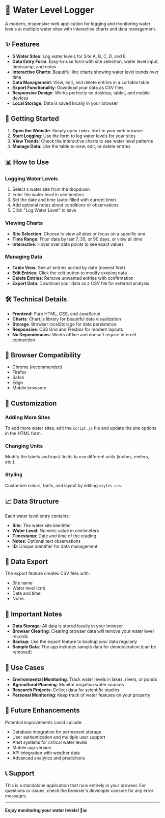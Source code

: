 # 🌊 Water Level Logger

A modern, responsive web application for logging and monitoring water levels at multiple water sites with interactive charts and data management.

## ✨ Features

- **5 Water Sites**: Log water levels for Site A, B, C, D, and E
- **Data Entry Form**: Easy-to-use form with site selection, water level input, timestamp, and notes
- **Interactive Charts**: Beautiful line charts showing water level trends over time
- **Data Management**: View, edit, and delete entries in a sortable table
- **Export Functionality**: Download your data as CSV files
- **Responsive Design**: Works perfectly on desktop, tablet, and mobile devices
- **Local Storage**: Data is saved locally in your browser

## 🚀 Getting Started

1. **Open the Website**: Simply open `index.html` in your web browser
2. **Start Logging**: Use the form to log water levels for your sites
3. **View Trends**: Check the interactive charts to see water level patterns
4. **Manage Data**: Use the table to view, edit, or delete entries

## 📊 How to Use

### Logging Water Levels
1. Select a water site from the dropdown
2. Enter the water level in centimeters
3. Set the date and time (auto-filled with current time)
4. Add optional notes about conditions or observations
5. Click "Log Water Level" to save

### Viewing Charts
- **Site Selection**: Choose to view all sites or focus on a specific one
- **Time Range**: Filter data by last 7, 30, or 90 days, or view all time
- **Interactive**: Hover over data points to see exact values

### Managing Data
- **Table View**: See all entries sorted by date (newest first)
- **Edit Entries**: Click the edit button to modify existing data
- **Delete Entries**: Remove unwanted entries with confirmation
- **Export Data**: Download your data as a CSV file for external analysis

## 🛠️ Technical Details

- **Frontend**: Pure HTML, CSS, and JavaScript
- **Charts**: Chart.js library for beautiful data visualization
- **Storage**: Browser localStorage for data persistence
- **Responsive**: CSS Grid and Flexbox for modern layouts
- **No Dependencies**: Works offline and doesn't require internet connection

## 📱 Browser Compatibility

- Chrome (recommended)
- Firefox
- Safari
- Edge
- Mobile browsers

## 🔧 Customization

### Adding More Sites
To add more water sites, edit the `script.js` file and update the site options in the HTML form.

### Changing Units
Modify the labels and input fields to use different units (inches, meters, etc.).

### Styling
Customize colors, fonts, and layout by editing `styles.css`.

## 📈 Data Structure

Each water level entry contains:
- **Site**: The water site identifier
- **Water Level**: Numeric value in centimeters
- **Timestamp**: Date and time of the reading
- **Notes**: Optional text observations
- **ID**: Unique identifier for data management

## 💾 Data Export

The export feature creates CSV files with:
- Site name
- Water level (cm)
- Date and time
- Notes

## 🚨 Important Notes

- **Data Storage**: All data is stored locally in your browser
- **Browser Clearing**: Clearing browser data will remove your water level records
- **Backup**: Use the export feature to backup your data regularly
- **Sample Data**: The app includes sample data for demonstration (can be removed)

## 🎯 Use Cases

- **Environmental Monitoring**: Track water levels in lakes, rivers, or ponds
- **Agricultural Planning**: Monitor irrigation water sources
- **Research Projects**: Collect data for scientific studies
- **Personal Monitoring**: Keep track of water features on your property

## 🔮 Future Enhancements

Potential improvements could include:
- Database integration for permanent storage
- User authentication and multiple user support
- Alert systems for critical water levels
- Mobile app version
- API integration with weather data
- Advanced analytics and predictions

## 📞 Support

This is a standalone application that runs entirely in your browser. For questions or issues, check the browser's developer console for any error messages.

---

**Enjoy monitoring your water levels! 🌊📊**
